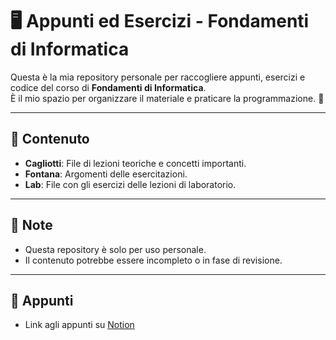 # 🖥️ Appunti ed Esercizi - Fondamenti di Informatica

Questa è la mia repository personale per raccogliere appunti, esercizi e codice del corso di **Fondamenti di Informatica**.  
È il mio spazio per organizzare il materiale e praticare la programmazione. 🚀

---

## 📂 Contenuto

- **Cagliotti**: File di lezioni teoriche e concetti importanti.  
- **Fontana**: Argomenti delle esercitazioni.  
- **Lab**: File con gli esercizi delle lezioni di laboratorio.  

---

## 📌 Note

- Questa repository è solo per uso personale.  
- Il contenuto potrebbe essere incompleto o in fase di revisione.

---

## 📖 Appunti
- Link agli appunti su [Notion](https://www.notion.so/FONDAMENTI-DI-INFORMATICA-1142555b497980e69022f2b9772fb11d?pvs=4)
